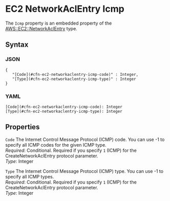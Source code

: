 # EC2 NetworkAclEntry Icmp<a name="aws-properties-ec2-networkaclentry-icmp"></a>

The `Icmp` property is an embedded property of the [AWS::EC2::NetworkAclEntry](aws-resource-ec2-network-acl-entry.md) type\.

## Syntax<a name="w3ab2c21c14d740b5"></a>

### JSON<a name="aws-properties-ec2-networkaclentry-icmp-syntax.json"></a>

```
{
   "[Code](#cfn-ec2-networkaclentry-icmp-code)" : Integer,
   "[Type](#cfn-ec2-networkaclentry-icmp-type)" : Integer
}
```

### YAML<a name="aws-properties-ec2-networkaclentry-icmp-syntax.yaml"></a>

```
[Code](#cfn-ec2-networkaclentry-icmp-code): Integer
[Type](#cfn-ec2-networkaclentry-icmp-type): Integer
```

## Properties<a name="w3ab2c21c14d740b7"></a>

`Code`  <a name="cfn-ec2-networkaclentry-icmp-code"></a>
The Internet Control Message Protocol \(ICMP\) code\. You can use \-1 to specify all ICMP codes for the given ICMP type\.  
*Required*: Conditional\. Required if you specify `1` \(ICMP\) for the CreateNetworkAclEntry protocol parameter\.  
*Type*: Integer

`Type`  <a name="cfn-ec2-networkaclentry-icmp-type"></a>
The Internet Control Message Protocol \(ICMP\) type\. You can use \-1 to specify all ICMP types\.  
*Required*: Conditional\. Required if you specify `1` \(ICMP\) for the CreateNetworkAclEntry protocol parameter\.  
*Type*: Integer
